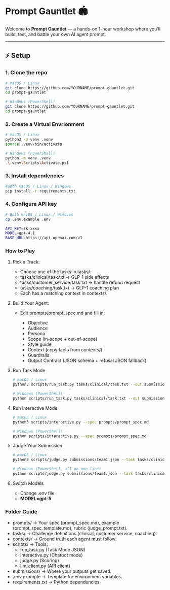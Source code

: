 # Prompt Gauntlet 🏟️

Welcome to **Prompt Gauntlet** — a hands-on 1-hour workshop where you’ll build, test, and battle your own AI agent prompt.

---

## ⚡ Setup

### 1. Clone the repo

```bash
# macOS / Linux
git clone https://github.com/YOURNAME/prompt-gauntlet.git
cd prompt-gauntlet

# Windows (PowerShell)
git clone https://github.com/YOURNAME/prompt-gauntlet.git
cd prompt-gauntlet
```

### 2. Create a Virtual Envrionment

```bash
# macOS / Linux
python3 -m venv .venv
source .venv/bin/activate

# Windows (PowerShell)
python -m venv .venv
.\.venv\Scripts\Activate.ps1
```

### 3. Install dependencies

```bash
#Both macOS / Linux / Windows
pip install -r requirements.txt
```

### 4. Configure API key

```bash
# Both macOS / Linux / Windows
cp .env.example .env

API_KEY=sk-xxxx
MODEL=gpt-4.1
BASE_URL=https://api.openai.com/v1
```

### How to Play

1. Pick a Track:

    - Choose one of the tasks in tasks/:
    - tasks/clinical/task.txt → GLP-1 side effects
    - tasks/customer_service/task.txt → handle refund request
    - tasks/coaching/task.txt → GLP-1 coaching plan
    - Each has a matching context in contexts/.

2. Build Your Agent:

    - Edit prompts/prompt_spec.md and fill in:

      - Objective
      - Audience
      - Persona
      - Scope (in-scope + out-of-scope)
      - Style guide
      - Context (copy facts from contexts/)
      - Guardrails
      - Output Contract (JSON schema + refusal JSON fallback)

3. Run Task Mode

    ```bash
    # macOS / Linux
    python3 scripts/run_task.py tasks/clinical/task.txt --out submissions/team1.json

    # Windows (PowerShell)
    python scripts/run_task.py tasks/clinical/task.txt --out submissions/team1.json
    ```

4. Run Interactive Mode

    ```bash
    # macOS / Linux
    python3 scripts/interactive.py --spec prompts/prompt_spec.md

    # Windows (PowerShell)
    python scripts/interactive.py --spec prompts/prompt_spec.md
    ```

5. Judge Your Submission

    ```bash
    # macOS / Linux
    python3 scripts/judge.py submissions/team1.json --task tasks/clinical/task.txt --context contexts/clinical_context.md

    # Windows (PowerShell, all on one line)
    python scripts/judge.py submissions/team1.json --task tasks/clinical/task.txt --context contexts/clinical_context.md
    ```

6. Switch Models

    - Change .env file
    - **MODEL=gpt-5**

### Folder Guide

- prompts/ → Your spec (prompt_spec.md), example (prompt_spec_template.md), rubric (judge_prompt.txt).
- tasks/ → Challenge definitions (clinical, customer service, coaching).
- contexts/ → Ground truth each agent must follow.
- scripts/ → Tools:
  - run_task.py (Task Mode JSON)
  - interactive.py (Chatbot mode)
  - judge.py (Scoring)
  - llm_client.py (API client)
- submissions/ → Where your outputs get saved.
- .env.example → Template for environment variables.
- requirements.txt → Python dependencies.